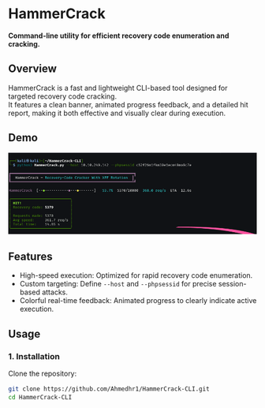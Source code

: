 # HammerCrack  
**Command-line utility for efficient recovery code enumeration and cracking.**  

## Overview  
HammerCrack is a fast and lightweight CLI-based tool designed for targeted recovery code cracking.  
It features a clean banner, animated progress feedback, and a detailed hit report, making it both effective and visually clear during execution.  

## Demo  
![Demo Screenshot](Demo.png)  

## Features  
- High-speed execution: Optimized for rapid recovery code enumeration.  
- Custom targeting: Define `--host` and `--phpsessid` for precise session-based attacks.  
- Colorful real-time feedback: Animated progress to clearly indicate active execution.  
  
## Usage  

### 1. Installation  
Clone the repository:  
```bash
git clone https://github.com/Ahmedhr1/HammerCrack-CLI.git
cd HammerCrack-CLI

